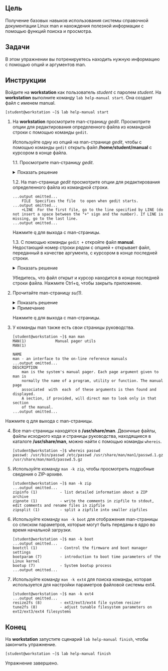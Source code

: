 ## Цель

Получение базовых навыков использования системы справочной документации Linux man и нахождения полезной информации с помощью функций поиска и просмотра.

## Задачи

В этом упражнении вы потренируетесь находить нужную информацию с помощью опций и аргументов man.

## Инструкции

Войдите на **workstation** как пользователь *student* с паролем *student*.
На **workstation** выполните команду `lab help-manual start`. Она создает файл с именем manual.

```
[student@workstation ~]$ lab help-manual start
```

1.	На **workstation** просмотрите man-страницу *gedit*. Просмотрите опции для редактирования определенного файла из командной строки с помощью команды `gedit`.

    Используйте одну из опций на man-странице *gedit*, чтобы с помощью команды `gedit` открыть файл **/home/student/manual** с курсором в конце файла.

    1.1.	Просмотрите man-страницу *gedit*.

    <details>
    <summary>Показать решение</summary>

    ```shell
    [student@workstation ~]$ man gedit
    GEDIT(1)    General Commands Manual      GEDIT(1)
    NAME
    gedit - text editor for the GNOME Desktop

    SYNOPSIS
    gedit [OPTION...] [FILE...] [+LINE[:COLUMN]]
    gedit [OPTION...] -
    ...output omitted...
    ```
    </details>

    1.2.	На man-странице *gedit* просмотрите опции для редактирования определенного файла из командной строки.

    ```shell
    ...output omitted...
        FILE  Specifies the file  to open when gedit starts.
    ...output omitted...
        +LINE  For the first file, go to the line specified by LINE (do not insert a space between the "+" sign and the number). If LINE is missing, go to the last line.
    ...output omitted...
    ```

    Нажмите q для выхода с man-страницы.

    1.3.	С помощью команды `gedit +` откройте файл **manual**. Недостающий номер строки рядом с опцией `+` открывает файл, переданный в качестве аргумента, с курсором в конце последней строки.

    <details>
    <summary>Показать решение</summary>

    ```
    [student@workstation ~]$ gedit + manual
    the quick brown fox just came over to greet the lazy poodle!
    ```
    </details>

    Убедитесь, что файл открыт и курсор находится в конце последней строки файла. Нажмите Ctrl+q, чтобы закрыть приложение.

2.	Прочитайте man-страницу *su(1)*.

    <details>
    <summary>Показать решение</summary>

    Обратите внимание, что, если пользователь не указан, команда su считает, что пользователь ― root. Если за командой su следует один дефис (-), она запускает дочернюю регистрационную оболочку (оболочку входа). Если дефис не используется, создается нерегистрационная дочерняя оболочка, соответствующая текущей среде пользователя.

    ```
    [student@workstation ~]$ man 1 su
    SU(1)              User Commands                      SU(1)
    NAME
        su - run a command with substitute user and group ID

    SYNOPSIS
        su [options] [-] [user [argument...]]

    DESCRIPTION
        su allows to run commands with a substitute user and group ID.
        When called without arguments, su defaults to running an interactive
        shell as root.
    ...output omitted...
    OPTIONS
    ...output omitted...
    -, -l, --login
        Start the shell as a login shell with an environment similar to a real login
    ...output omitted...
    ```
    </details>

    <details>
    <summary>Примечание</summary>

    Обратите внимание, что разделенные запятой опции в одной строке (например, `-` , `-l` и `--login`) приводят к одному и тому же результату.

    </details>

    Нажмите q для выхода с man-страницы.

3.	У команды man также есть свои страницы руководства.

    ```
    [student@workstation ~]$ man man
    MAN(1)             Manual pager utils                                 MAN(1)

    NAME
    man - an interface to the on-line reference manuals
    ...output omitted...
    DESCRIPTION
        man is the system's manual pager. Each page argument given to man is
        normally the name of a program, utility or function. The manual page
        associated  with  each  of these arguments is then found and displayed.
        A section, if provided, will direct man to look only in that section
        of the manual.
    ...output omitted...
    ```

Нажмите q для выхода с man-страницы.

4.	Все man-страницы находятся в **/usr/share/man**. Двоичные файлы, файлы исходного кода и страницы руководства, находящиеся в каталоге **/usr/share/man**, можно найти с помощью команды `whereis`.

    ```
    [student@workstation ~]$ whereis passwd
    passwd: /usr/bin/passwd /etc/passwd /usr/share/man/man1/passwd.1.gz /usr/share/man/man5/passwd.5.gz
    ```

5.	Используйте команду `man -k zip`, чтобы просмотреть подробные сведения о ZIP-архиве.

    ```
    [student@workstation ~]$ man -k zip
    ...output omitted...
    zipinfo (1)          - list detailed information about a ZIP archive
    zipnote (1)          - write the comments in zipfile to stdout, edit comments and rename files in zipfile
    zipsplit (1)         - split a zipfile into smaller zipfiles
    ```


6.	Используйте команду `man -k boot` для отображения man-страницы со списком параметров, которые могут быть переданы в ядро во время начальной загрузки.

    ```
    [student@workstation ~]$ man -k boot
    ...output omitted...
    bootctl (1)          - Control the firmware and boot manager settings
    bootparam (7)        - introduction to boot time parameters of the Linux kernel
    bootup (7)           - System bootup process
    ...output omitted...
    ```

7.	Используйте команду `man -k ext4` для поиска команды, которая используется для настройки параметров файловой системы ext4.

    ```
    [student@workstation ~]$ man -k ext4
    ...output omitted...
    resize2fs (8)        - ext2/ext3/ext4 file system resizer
    tune2fs (8)          - adjust tunable filesystem parameters on ext2/ext3/ext4 filesystems
    ```

## Конец

На **workstation** запустите сценарий `lab help-manual finish`, чтобы закончить упражнение.

```
[student@workstation ~]$ lab help-manual finish
```

Упражнение завершено.
